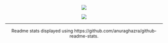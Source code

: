 <p align="center">
  <img src="https://github-readme-stats.vercel.app/api?username=Majestic9169&show_icons=true&theme=transparent&include_all_commits=true&hide_title=true" />
</p>
<p align="center">
  <img src="https://github-readme-stats.vercel.app/api/top-langs/?username=Majestic9169&theme=transparent" />
</p>

****
<p align="center">
Readme stats displayed using https://github.com/anuraghazra/github-readme-stats.
</p>
